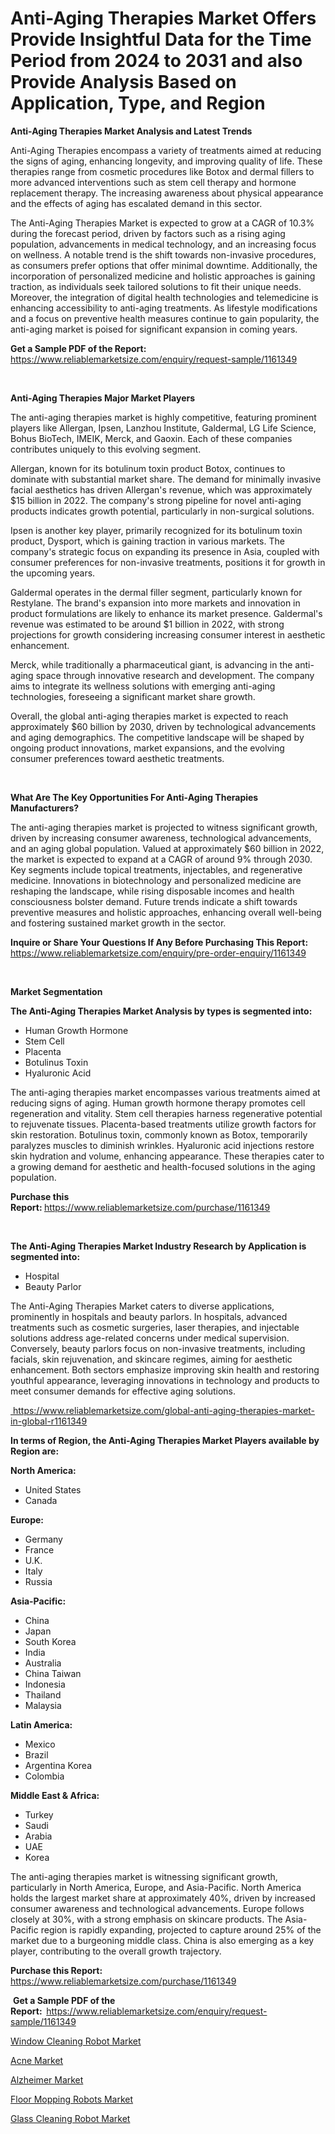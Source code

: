 <p><h1>Anti-Aging Therapies Market Offers Provide Insightful Data for the Time Period from 2024 to 2031 and also Provide Analysis Based on Application, Type, and Region</h1></p><p><strong>Anti-Aging Therapies Market Analysis and Latest Trends</strong></p>
<p><p>Anti-Aging Therapies encompass a variety of treatments aimed at reducing the signs of aging, enhancing longevity, and improving quality of life. These therapies range from cosmetic procedures like Botox and dermal fillers to more advanced interventions such as stem cell therapy and hormone replacement therapy. The increasing awareness about physical appearance and the effects of aging has escalated demand in this sector.</p><p>The Anti-Aging Therapies Market is expected to grow at a CAGR of 10.3% during the forecast period, driven by factors such as a rising aging population, advancements in medical technology, and an increasing focus on wellness. A notable trend is the shift towards non-invasive procedures, as consumers prefer options that offer minimal downtime. Additionally, the incorporation of personalized medicine and holistic approaches is gaining traction, as individuals seek tailored solutions to fit their unique needs. Moreover, the integration of digital health technologies and telemedicine is enhancing accessibility to anti-aging treatments. As lifestyle modifications and a focus on preventive health measures continue to gain popularity, the anti-aging market is poised for significant expansion in coming years.</p></p>
<p><strong>Get a Sample PDF of the Report:&nbsp;</strong> <a href="https://www.reliablemarketsize.com/enquiry/request-sample/1161349?utm_campaign=1131&utm_medium=2&utm_source=Github&utm_content=ia&utm_term=17112024&utm_id=anti-aging-therapies">https://www.reliablemarketsize.com/enquiry/request-sample/1161349</a></p>
<p>&nbsp;</p>
<p><strong>Anti-Aging Therapies Major Market Players</strong></p>
<p><p>The anti-aging therapies market is highly competitive, featuring prominent players like Allergan, Ipsen, Lanzhou Institute, Galdermal, LG Life Science, Bohus BioTech, IMEIK, Merck, and Gaoxin. Each of these companies contributes uniquely to this evolving segment.</p><p>Allergan, known for its botulinum toxin product Botox, continues to dominate with substantial market share. The demand for minimally invasive facial aesthetics has driven Allergan's revenue, which was approximately $15 billion in 2022. The company's strong pipeline for novel anti-aging products indicates growth potential, particularly in non-surgical solutions.</p><p>Ipsen is another key player, primarily recognized for its botulinum toxin product, Dysport, which is gaining traction in various markets. The company's strategic focus on expanding its presence in Asia, coupled with consumer preferences for non-invasive treatments, positions it for growth in the upcoming years.</p><p>Galdermal operates in the dermal filler segment, particularly known for Restylane. The brand's expansion into more markets and innovation in product formulations are likely to enhance its market presence. Galdermal's revenue was estimated to be around $1 billion in 2022, with strong projections for growth considering increasing consumer interest in aesthetic enhancement.</p><p>Merck, while traditionally a pharmaceutical giant, is advancing in the anti-aging space through innovative research and development. The company aims to integrate its wellness solutions with emerging anti-aging technologies, foreseeing a significant market share growth.</p><p>Overall, the global anti-aging therapies market is expected to reach approximately $60 billion by 2030, driven by technological advancements and aging demographics. The competitive landscape will be shaped by ongoing product innovations, market expansions, and the evolving consumer preferences toward aesthetic treatments.</p></p>
<p>&nbsp;</p>
<p><strong>What Are The Key Opportunities For Anti-Aging Therapies Manufacturers?</strong></p>
<p><p>The anti-aging therapies market is projected to witness significant growth, driven by increasing consumer awareness, technological advancements, and an aging global population. Valued at approximately $60 billion in 2022, the market is expected to expand at a CAGR of around 9% through 2030. Key segments include topical treatments, injectables, and regenerative medicine. Innovations in biotechnology and personalized medicine are reshaping the landscape, while rising disposable incomes and health consciousness bolster demand. Future trends indicate a shift towards preventive measures and holistic approaches, enhancing overall well-being and fostering sustained market growth in the sector.</p></p>
<p><strong>Inquire or Share Your Questions If Any Before Purchasing This Report:</strong> <a href="https://www.reliablemarketsize.com/enquiry/pre-order-enquiry/1161349?utm_campaign=1131&utm_medium=2&utm_source=Github&utm_content=ia&utm_term=17112024&utm_id=anti-aging-therapies">https://www.reliablemarketsize.com/enquiry/pre-order-enquiry/1161349</a></p>
<p>&nbsp;</p>
<p><strong>Market Segmentation</strong></p>
<p><strong>The Anti-Aging Therapies Market Analysis by types is segmented into:</strong></p>
<p><ul><li>Human Growth Hormone</li><li>Stem Cell</li><li>Placenta</li><li>Botulinus Toxin</li><li>Hyaluronic Acid</li></ul></p>
<p><p>The anti-aging therapies market encompasses various treatments aimed at reducing signs of aging. Human growth hormone therapy promotes cell regeneration and vitality. Stem cell therapies harness regenerative potential to rejuvenate tissues. Placenta-based treatments utilize growth factors for skin restoration. Botulinus toxin, commonly known as Botox, temporarily paralyzes muscles to diminish wrinkles. Hyaluronic acid injections restore skin hydration and volume, enhancing appearance. These therapies cater to a growing demand for aesthetic and health-focused solutions in the aging population.</p></p>
<p><strong>Purchase this Report:&nbsp;</strong><a href="https://www.reliablemarketsize.com/purchase/1161349?utm_campaign=1131&utm_medium=2&utm_source=Github&utm_content=ia&utm_term=17112024&utm_id=anti-aging-therapies">https://www.reliablemarketsize.com/purchase/1161349</a></p>
<p>&nbsp;</p>
<p><strong>The Anti-Aging Therapies Market Industry Research by Application is segmented into:</strong></p>
<p><ul><li>Hospital</li><li>Beauty Parlor</li></ul></p>
<p><p>The Anti-Aging Therapies Market caters to diverse applications, prominently in hospitals and beauty parlors. In hospitals, advanced treatments such as cosmetic surgeries, laser therapies, and injectable solutions address age-related concerns under medical supervision. Conversely, beauty parlors focus on non-invasive treatments, including facials, skin rejuvenation, and skincare regimes, aiming for aesthetic enhancement. Both sectors emphasize improving skin health and restoring youthful appearance, leveraging innovations in technology and products to meet consumer demands for effective aging solutions.</p></p>
<p><a href="https://www.reliablemarketsize.com/global-anti-aging-therapies-market-in-global-r1161349?utm_campaign=1131&utm_medium=2&utm_source=Github&utm_content=ia&utm_term=17112024&utm_id=anti-aging-therapies">&nbsp;https://www.reliablemarketsize.com/global-anti-aging-therapies-market-in-global-r1161349</a></p>
<p><strong>In terms of Region, the Anti-Aging Therapies Market Players available by Region are:</strong></p>
<p>
    <p> <strong> North America: </strong>
        <ul>
            <li>United States</li>
            <li>Canada</li>
        </ul>
        </p> 
    <p> <strong> Europe: </strong>
        <ul>
            <li>Germany</li>
            <li>France</li>
            <li>U.K.</li>
            <li>Italy</li>
            <li>Russia</li>
        </ul>
        </p> 
    <p> <strong> Asia-Pacific: </strong>
        <ul>
            <li>China</li>
            <li>Japan</li>
            <li>South Korea</li>
            <li>India</li>
            <li>Australia</li>
            <li>China Taiwan</li>
            <li>Indonesia</li>
            <li>Thailand</li>
            <li>Malaysia</li>
        </ul>
        </p> 
    <p> <strong> Latin America: </strong>
        <ul>
            <li>Mexico</li>
            <li>Brazil</li>
            <li>Argentina Korea</li>
            <li>Colombia</li>
        </ul>
        </p> 
    <p> <strong> Middle East & Africa: </strong>
        <ul>
            <li>Turkey</li>
            <li>Saudi</li>
            <li>Arabia</li>
            <li>UAE</li>
            <li>Korea</li>
        </ul>
    </p>
    </p>
<p><p>The anti-aging therapies market is witnessing significant growth, particularly in North America, Europe, and Asia-Pacific. North America holds the largest market share at approximately 40%, driven by increased consumer awareness and technological advancements. Europe follows closely at 30%, with a strong emphasis on skincare products. The Asia-Pacific region is rapidly expanding, projected to capture around 25% of the market due to a burgeoning middle class. China is also emerging as a key player, contributing to the overall growth trajectory.</p></p>
<p><strong>Purchase this Report: </strong><a href="https://www.reliablemarketsize.com/purchase/1161349?utm_campaign=1131&utm_medium=2&utm_source=Github&utm_content=ia&utm_term=17112024&utm_id=anti-aging-therapies">https://www.reliablemarketsize.com/purchase/1161349</a></p>
<p>&nbsp;<strong>Get a Sample PDF of the Report:&nbsp;&nbsp;</strong><a href="https://www.reliablemarketsize.com/enquiry/request-sample/1161349?utm_campaign=1131&utm_medium=2&utm_source=Github&utm_content=ia&utm_term=17112024&utm_id=anti-aging-therapies">https://www.reliablemarketsize.com/enquiry/request-sample/1161349</a></p>
<p><strong></strong></p>
<p><p><a href="https://www.linkedin.com/pulse/window-cleaning-robot-market-essentials-key-players-alqae?utm_campaign=1131&utm_medium=2&utm_source=Github&utm_content=ia&utm_term=17112024&utm_id=anti-aging-therapies">Window Cleaning Robot Market</a></p><p><a href="https://issuu.com/reportprime-2/docs/acne-market-size-2030.pptx_afd1ef208dce96?utm_campaign=1131&utm_medium=2&utm_source=Github&utm_content=ia&utm_term=17112024&utm_id=anti-aging-therapies">Acne Market</a></p><p><a href="https://issuu.com/reportprime-2/docs/alzheimer-market-size-2030.pptx_990ab0b1e956fe?utm_campaign=1131&utm_medium=2&utm_source=Github&utm_content=ia&utm_term=17112024&utm_id=anti-aging-therapies">Alzheimer Market</a></p><p><a href="https://www.linkedin.com/pulse/global-floor-mopping-robots-market-exploring-share-trends-tbjhe?utm_campaign=1131&utm_medium=2&utm_source=Github&utm_content=ia&utm_term=17112024&utm_id=anti-aging-therapies">Floor Mopping Robots Market</a></p><p><a href="https://www.linkedin.com/pulse/market-insights-global-glass-cleaning-robot-forecast-innovation-lhgje?utm_campaign=1131&utm_medium=2&utm_source=Github&utm_content=ia&utm_term=17112024&utm_id=anti-aging-therapies">Glass Cleaning Robot Market</a></p></p>